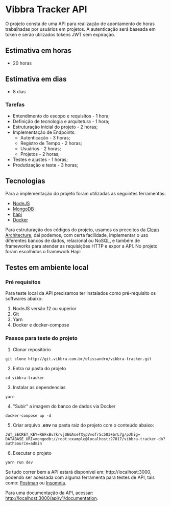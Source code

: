 # Vibbra Tracker API
O projeto consta de uma API para realização de apontamento de horas trabalhadas por usuários em projetos.
A autenticação será baseada em token e serão utilizados tokens JWT sem expiração.
## Estimativa em horas
- 20 horas
## Estimativa em dias
- 8 dias
### Tarefas 
- Entendimento do escopo e requisitos - 1 hora;
- Definição de tecnologia e arquitetura - 1 hora;
- Estruturação inicial do projeto - 2 horas;
- Implementação de Endpoints:
    - Autenticação - 3 horas;
    - Registro de Tempo - 2 horas;
    - Usuários - 2 horas;
    - Projetos - 2 horas;
- Testes e ajustes - 1 horas;
- Produtização e teste - 3 horas;

## Tecnologias
Para a implementação do projeto foram utilizadas as seguintes ferramentas:
- [NodeJS](https://nodejs.org/en/)
- [MongoDB](https://www.mongodb.com/)
- [hapi](https://hapi.dev/)
- [Docker](https://www.docker.com/)

Para estruturação dos códigos do projeto, usamos os preceitos da [Clean Architecture](https://blog.cleancoder.com/uncle-bob/2012/08/13/the-clean-architecture.html), daí podemos, com certa facilidade, implementar o uso diferentes bancos de dados, relacional ou NoSQL, e também
de frameworks para atender as requisições HTTP e expor a API. No projeto foram escolhidos o framework Hapi
## Testes em ambiente local
### Pré requisitos
Para teste local da API precisamos ter instalados como pré-requisito os softwares abaixo:
1. NodeJS versão 12 ou superior
2. Git 
3. Yarn
4. Docker e docker-compose

### Passos para teste do projeto
1. Clonar repositório
```
git clone http://git.vibbra.com.br/elissandro/vibbra-tracker.git
```
2. Entra na pasta do projeto
```
cd vibbra-tracker
```
3. Instalar as dependencias
```
yarn
```
4. "Subir" a imagem do banco de dados via Docker
```
docker-compose up -d
```
5. Criar arquivo **.env** na pasta raiz do projeto com o conteúdo abaixo:
```
JWT_SECRET_KEY=R6FxBv7krvjUEGAseTXypVvofr5c503+brL7g/pJhig=
DATABASE_URI=mongodb://root:example@localhost:27017/vibbra-tracker-db?authSource=admin
```
6. Executar o projeto 
```
yarn run dev
```
Se tudo correr bem a API estará disponível em: http://localhost:3000, podendo ser acessada com alguma ferramenta para testes de API, tais como: [Postman](https://www.postman.com/downloads/) ou [Insomnia](https://insomnia.rest/download).

Para uma documentação da API, acessar: <http://localhost:3000/api/v1/documentation>.

